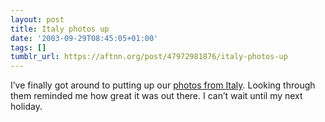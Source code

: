```yaml
---
layout: post
title: Italy photos up
date: '2003-09-29T08:45:05+01:00'
tags: []
tumblr_url: https://aftnn.org/post/47972981876/italy-photos-up
---
```

<p>I&rsquo;ve finally got around to putting up our <a href="/gallery/italia/">photos from Italy</a>. Looking through them reminded me how great it was out there. I can&rsquo;t wait until my next holiday.</p>
